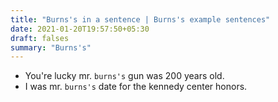 ```yaml
---
title: "Burns's in a sentence | Burns's example sentences"
date: 2021-01-20T19:57:50+05:30
draft: falses
summary: "Burns's"
---
```

- You're lucky mr. `burns's` gun was 200 years old.
- I was mr. `burns's` date for the kennedy center honors.
                 
